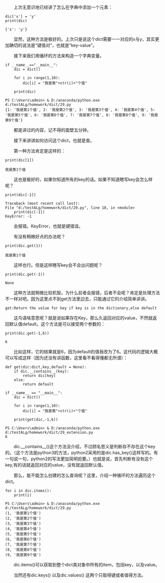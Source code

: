 <!--
 * @lanhuage: python
 * @Descripttion: 
 * @version: beta
 * @Author: xiaoshuyui
 * @Date: 2020-03-31 08:27:06
 * @LastEditors: xiaoshuyui
 * @LastEditTime: 2020-03-31 09:04:06
 -->
&emsp;&emsp;上次无意识地已经讲了怎么在字典中添加一个元素：

    dic['x'] = 'y'
    print(dic)

    {'x': 'y'}

&emsp;&emsp;显然，这种方法是极好的。上次只是说这个dict需要一一对应的x与y，其实更加确切的说法是“键值对”，也就是“key-value”。

&emsp;&emsp;接下来我们用循环的方法来构造一个字典变量。

    if __name__=="__main__":
        dic = dict()

        for i in range(1,10):
            dic[i] = "我是第"+str(i)+"个值"
        
        print(dic)

    PS C:\Users\admin> & D:/anaconda/python.exe d:/testALg/homework/dict/29.py
    {1: '我是第1个值', 2: '我是第2个值', 3: '我是第3个值', 4: '我是第4个值', 5: '我是第5个值', 6: '我是第6个值', 7: '我是第7个值', 8: '我是第8个值', 9: '我是第9个值'}

&emsp;&emsp;都是讲过的内容，记不得的面壁五分钟。

&emsp;&emsp;接下来讲讲如何访问这个dict，也就是查。

&emsp;&emsp;第一种方法肯定是这样的：

    print(dic[1])

    我是第1个值

&emsp;&emsp;这也是极好的，如果你知道所有的key的话。如果不知道瞎写key会怎么样呢？

    print(dic[-1])

    Traceback (most recent call last):
    File "d:/testALg/homework/dict/29.py", line 18, in <module>
        print(dic[-1])
    KeyError: -1

&emsp;&emsp;会报错。KeyError，也就是键错误。

&emsp;&emsp;有没有稍微好点的办法呢？

    print(dic.get(1))

    我是第1个值

&emsp;&emsp;这样也行。但是这样瞎写key会不会出问题呢？

    print(dic.get(-1))

    None

&emsp;&emsp;这种方法就稍微比较机智。为什么前者会报错，后者不会呢？肯定是处理方法不一样对吧。因为这里点不到get方法里边去，只能通过它的介绍简单讲讲。

    get:Return the value for key if key is in the dictionary,else default

&emsp;&emsp;这鸟语啥意思呢？就是说如果存在Key，那么久返回对应的value，不然就返回默认值default。这个方法是可以接受两个参数的：

    print(dic.get(-1,6))

    6

&emsp;&emsp;比如这样，它的结果就是6，因为default的值我改为了6。这代码的逻辑大概可以写成这样（因为还没有讲函数，这里看不看得懂都无所谓）：

    def get(dic:dict,key,default = None):
        if dic.__contains__(key):
            return dic[key]
        else:
            return default

    if __name__ == "__main__":
        dic = dict()

        for i in range(1,10):
            dic[i] = "我是第"+str(i)+"个值"

        print(get(dic,-1,6))

    PS C:\Users\admin> & D:/anaconda/python.exe d:/testALg/homework/dict/29_extension.py
    6

&emsp;&emsp;dic.\_\_contains__()这个方法没介绍，不过顾名思义是判断存不存在这个key的。（这个方法是python3的方法，python2采用的是dic.has_key()这样写的。有一句说一句，python2的写法更加简明扼要。）也就是说，首先判断有没有这个key,有的话就返回对应的value，没有就返回默认值。

&emsp;&emsp;那么，能不能怎么创建的怎么查询呢？这里，介绍一种循环的方法遍历这个dict。

    for i in dic.items():
        print(i)

    PS C:\Users\admin> & D:/anaconda/python.exe d:/testALg/homework/dict/29.py
    (1, '我是第1个值')
    (2, '我是第2个值')
    (3, '我是第3个值')
    (4, '我是第4个值')
    (5, '我是第5个值')
    (6, '我是第6个值')
    (7, '我是第7个值')
    (8, '我是第8个值')
    (9, '我是第9个值')

&emsp;&emsp;dic.items()可以获取到整个dict类对象中所有的item，包括key，以及value。

&emsp;&emsp;当然还有dic.keys() 以及dic.values() 这两个只取得键或者值得方法。